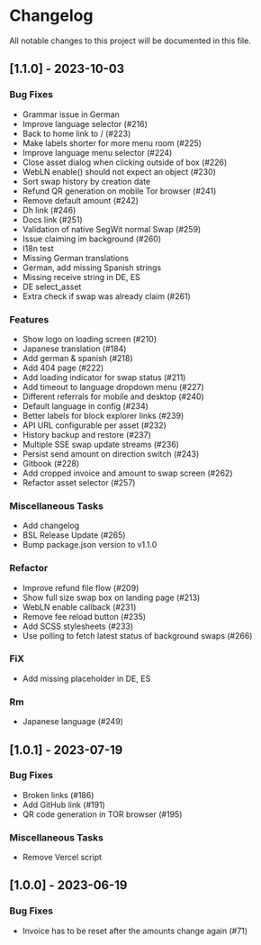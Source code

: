 # Changelog

All notable changes to this project will be documented in this file.

## [1.1.0] - 2023-10-03

### Bug Fixes

- Grammar issue in German
- Improve language selector (#216)
- Back to home link to / (#223)
- Make labels shorter for more menu room (#225)
- Improve language menu selector (#224)
- Close asset dialog when clicking outside of box (#226)
- WebLN enable() should not expect an object (#230)
- Sort swap history by creation date
- Refund QR generation on mobile Tor browser (#241)
- Remove default amount (#242)
- Dh link (#246)
- Docs link (#251)
- Validation of native SegWit normal Swap (#259)
- Issue claiming im background (#260)
- I18n test
- Missing German translations
- German, add missing Spanish strings
- Missing receive string in DE, ES
- DE select_asset
- Extra check if swap was already claim (#261)

### Features

- Show logo on loading screen (#210)
- Japanese translation (#184)
- Add german & spanish (#218)
- Add 404 page (#222)
- Add loading indicator for swap status (#211)
- Add timeout to language dropdown menu (#227)
- Different referrals for mobile and desktop (#240)
- Default language in config (#234)
- Better labels for block explorer links (#239)
- API URL configurable per asset (#232)
- History backup and restore (#237)
- Multiple SSE swap update streams (#236)
- Persist send amount on direction switch (#243)
- Gitbook (#228)
- Add cropped invoice and amount to swap screen (#262)
- Refactor asset selector (#257)

### Miscellaneous Tasks

- Add changelog
- BSL Release Update (#265)
- Bump package.json version to v1.1.0

### Refactor

- Improve refund file flow (#209)
- Show full size swap box on landing page (#213)
- WebLN enable callback (#231)
- Remove fee reload button (#235)
- Add SCSS stylesheets (#233)
- Use polling to fetch latest status of background swaps (#266)

### FiX

- Add missing placeholder in DE, ES

### Rm

- Japanese language (#249)

## [1.0.1] - 2023-07-19

### Bug Fixes

- Broken links (#186)
- Add GitHub link (#191)
- QR code generation in TOR browser (#195)

### Miscellaneous Tasks

- Remove Vercel script

## [1.0.0] - 2023-06-19

### Bug Fixes

- Invoice has to be reset after the amounts change again (#71)

<!-- generated by git-cliff -->

